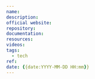 ```yaml
---
name: 
description: 
official website: 
repository: 
documentation: 
resources: 
videos: 
tags:
  - tech
ref:
date: {{date:YYYY-MM-DD HH:mm}}
---
```

